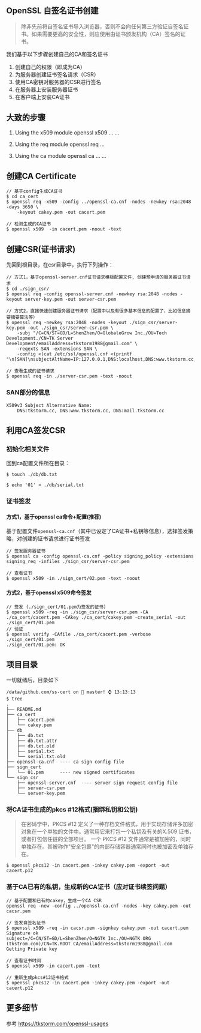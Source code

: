 ## OpenSSL 自签名证书创建

> 除非先前将自签名证书导入浏览器，否则不会向任何第三方验证自签名证书。如果需要更高的安全性，则应使用由证书颁发机构（CA）签名的证书。

我们基于以下步骤创建自己的CA和签名证书

1. 创建自己的权限（即成为CA）
2. 为服务器创建证书签名请求（CSR）
3. 使用CA密钥对服务器的CSR进行签名
4. 在服务器上安装服务器证书
5. 在客户端上安装CA证书

## 大致的步骤

1. Using the x509 module
openssl x509 ...
...

2. Using the req module
openssl req ...

3. Using the ca module
openssl ca ...
...

## 创建CA Certificate

```
// 基于config生成CA证书
$ cd ca_cert
$ openssl req -x509 -config ../openssl-ca.cnf -nodes -newkey rsa:2048 -days 3650 \
    -keyout cakey.pem -out cacert.pem

// 检测生成的CA证书
$ openssl x509  -in cacert.pem -noout -text
```

## 创建CSR(证书请求)

先回到根目录，在csr目录中，执行下列操作：

```
// 方式1，基于openssl-server.cnf证书请求模板配置文件, 创建预申请的服务器证书请求
$ cd ./sign_csr/
$ openssl req -config openssl-server.cnf -newkey rsa:2048 -nodes -keyout server-key.pem -out server-csr.pem

// 方式2，直接快速创建服务器证书请求（配置中以及有很多基本信息的配置了，比如信息摘要摘要算法等）
$ openssl req -newkey rsa:2048 -nodes -keyout ./sign_csr/server-key.pem -out ./sign_csr/server-csr.pem \
    -subj "/C=CN/ST=GD/L=ShenZhen/O=GlobaleGrow Inc./OU=Tech Development./CN=TK Server Development/emailAddress=tkstorm1988@gmail.com" \
    -reqexts SAN -extensions SAN \
    -config <(cat /etc/ssl/openssl.cnf <(printf "\n[SAN]\nsubjectAltName=IP:127.0.0.1,DNS:localhost,DNS:www.tkstorm.cc,DNS:tkstorm.cc,DNS:::1"))

// 查看生成的证书请求
$ openssl req -in ./server-csr.pem -text -noout
```

### SAN部分的信息
```
X509v3 Subject Alternative Name:
    DNS:tkstorm.cc, DNS:www.tkstorm.cc, DNS:mail.tkstorm.cc
```

## 利用CA签发CSR

### 初始化相关文件

回到ca配置文件所在目录：

```
$ touch ./db/db.txt

$ echo '01' > ./db/serial.txt
```

### 证书签发

#### 方式1，基于openssl ca命令+配置(推荐)
基于配置文件`openssl-ca.cnf`（其中已设定了CA证书+私钥等信息），选择签发策略，对创建的证书请求进行证书签发

```
// 签发服务器证书
$ openssl ca -config openssl-ca.cnf -policy signing_policy -extensions signing_req -infiles ./sign_csr/server-csr.pem

// 查看证书
$ openssl x509 -in ./sign_cert/02.pem -text -noout
```

#### 方式2，基于openssl x509命令签发

```
// 签发 (./sign_cert/01.pem为签发的证书)
$ openssl x509 -req -in ./sign_csr/server-csr.pem -CA ./ca_cert/cacert.pem -CAkey ./ca_cert/cakey.pem -create_serial -out ./sign_cert/01.pem
// 验证
$ openssl verify -CAfile ./ca_cert/cacert.pem -verbose ./sign_cert/01.pem
./sign_cert/01.pem: OK
```

## 项目目录
一切就绪后，目录如下
```
/data/github.com/ss-cert on  master! ⌚ 13:13:13
$ tree
.
├── README.md
├── ca_cert
│   ├── cacert.pem
│   └── cakey.pem
├── db
│   ├── db.txt
│   ├── db.txt.attr
│   ├── db.txt.old
│   ├── serial.txt
│   └── serial.txt.old
├── openssl-ca.cnf  ---- ca sign config file
├── sign_cert
│   └── 01.pem      ---- new signed certificates
└── sign_csr
    ├── openssl-server.cnf  ---- server sign request config file 
    ├── server-csr.pem
    └── server-key.pem
```

### 将CA证书生成的pkcs #12格式(捆绑私钥和公钥)
> 在密码学中，PKCS #12 定义了一种存档文件格式，用于实现存储许多加密对象在一个单独的文件中。通常用它来打包一个私钥及有关的X.509 证书，或者打包信任链的全部项目。 一个 PKCS #12 文件通常是被加密的，同时单独存在。其被称作"安全包裹"的内部存储容器通常同时也被加密及单独存在。

```
$ openssl pkcs12 -in cacert.pem -inkey cakey.pem -export -out cacert.p12
```

### 基于CA已有的私钥，生成新的CA证书（应对证书续签问题）
```
// 基于配置和已有的cakey，生成一个CA CSR
openssl req -new -config ../openssl-ca.cnf -nodes -key cakey.pem -out cacsr.pem

// 签发自签名证书
$ openssl x509 -req -in cacsr.pem -signkey cakey.pem -out cacert.pem
Signature ok
subject=/C=CN/ST=GD/L=ShenZhen/O=NGTK Inc./OU=NGTK ORG (tkstrom.com)/CN=TK.ROOT CA/emailAddress=tkstorm1988@gmail.com
Getting Private key

// 查看证书时间
$ openssl x509 -in cacert.pem -text

// 重新生成pkcs#12证书格式
$ openssl pkcs12 -in cacert.pem -inkey cakey.pem -export -out cacert.p12
```

## 更多细节

参考 https://tkstorm.com/openssl-usages
